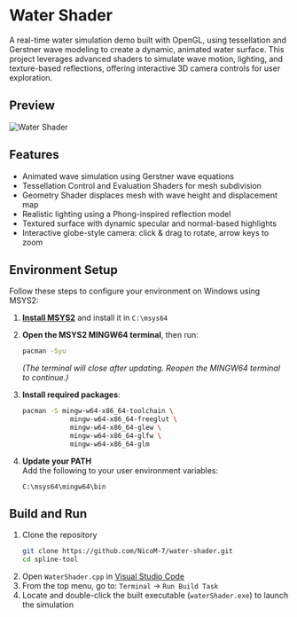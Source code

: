 # Water Shader

A real-time water simulation demo built with OpenGL, using tessellation and Gerstner wave modeling to create a dynamic, animated water surface. This project leverages advanced shaders to simulate wave motion, lighting, and texture-based reflections, offering interactive 3D camera controls for user exploration.

## Preview

![Water Shader](WaterShader.gif)

## Features

- Animated wave simulation using Gerstner wave equations
- Tessellation Control and Evaluation Shaders for mesh subdivision
- Geometry Shader displaces mesh with wave height and displacement map
- Realistic lighting using a Phong-inspired reflection model
- Textured surface with dynamic specular and normal-based highlights
- Interactive globe-style camera: click & drag to rotate, arrow keys to zoom

## Environment Setup

Follow these steps to configure your environment on Windows using MSYS2:

1. [**Install MSYS2**](https://www.msys2.org/) and install it in `C:\msys64`

2. **Open the MSYS2 MINGW64 terminal**, then run:

   ```bash
   pacman -Syu
   ```

   _(The terminal will close after updating. Reopen the MINGW64 terminal to continue.)_

3. **Install required packages**:

   ```bash
   pacman -S mingw-w64-x86_64-toolchain \
               mingw-w64-x86_64-freeglut \
               mingw-w64-x86_64-glew \
               mingw-w64-x86_64-glfw \
               mingw-w64-x86_64-glm
   ```

4. **Update your PATH**  
   Add the following to your user environment variables:
   ```
   C:\msys64\mingw64\bin
   ```

## Build and Run

1. Clone the repository
   ```bash
   git clone https://github.com/NicoM-7/water-shader.git
   cd spline-tool
   ```
2. Open `WaterShader.cpp` in [Visual Studio Code](https://code.visualstudio.com/)
3. From the top menu, go to: `Terminal` → `Run Build Task`
4. Locate and double-click the built executable (`waterShader.exe`) to launch the simulation
